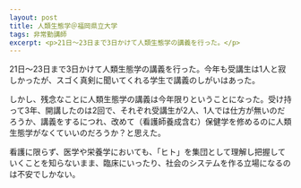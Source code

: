 ```yaml
---
layout: post
title: 人類生態学＠福岡県立大学
tags: 非常勤講師
excerpt: <p>21日～23日まで3日かけて人類生態学の講義を行った。</p>
---
```


21日～23日まで3日かけて人類生態学の講義を行った。今年も受講生は1人と寂しかったが、スゴく真剣に聞いてくれる学生で講義のしがいはあった。

しかし、残念なことに人類生態学の講義は今年限りということになった。受け持って3年、開講したのは2回で、それぞれ受講生が2人、1人では仕方が無いのだろうか、講義をするにつれ、改めて（看護師養成含む）保健学を修めるのに人類生態学がなくていいのだろうか？と思えた。

看護に限らず、医学や栄養学においても、「ヒト」を集団として理解し把握していくことを知らないまま、臨床にいったり、社会のシステムを作る立場になるのは不安でしかない。
